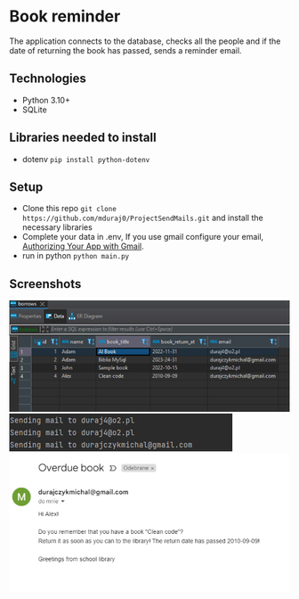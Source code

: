 # Book reminder

The application connects to the database, checks all the people and if the date of returning the book has passed, sends a reminder email.

## Technologies
* Python 3.10+
* SQLite

## Libraries needed to install
* dotenv `pip install python-dotenv`

## Setup
* Clone this repo `git clone https://github.com/mduraj0/ProjectSendMails.git` and install the necessary libraries
* Complete your data in .env, 
If you use gmail configure your email,  [Authorizing Your App with Gmail](https://developers.google.com/gmail/api/auth/about-auth#:~:text=authorizing%20your%20app%20with%20gmail).
* run in python `python main.py`

## Screenshots

![Algorithm schema](./images/Screenshot_1.png) ![Algorithm schema](./images/Screenshot_2.png)
![Algorithm schema](./images/Screenshot_3.png)

